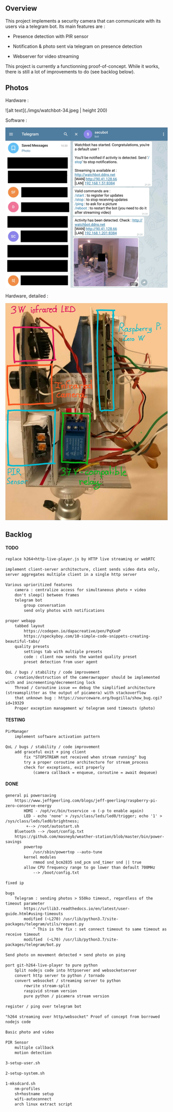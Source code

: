 ## Overview

This project implements a security camera that can communicate with its 
users via a telegram bot. Its main features are :
 
- Presence detection with PIR sensor

- Notification & photo sent via telegram on presence detection

- Webserver for video streaming


This project is currently a functionning proof-of-concept. While it 
works, there is still a lot of improvements to do (see backlog below). 
  


## Photos

Hardware : 

![alt text](./imgs/watchbot-34.jpeg | height 200)

Software :

![alt text](./imgs/watchbot-telegram.jpg) 

Hardware, detailed :

![alt text](./imgs/watchbot-side-annot.jpg) 



## Backlog


#### TODO
    
    replace h264+http-live-player.js by HTTP live streaming or webRTC

    implement client-server architecture, client sends video data only, 
    server aggregates multiple client in a single http server
    
    Various uprioritized features 
        camera : centralize access for simultaneous photo + video
        don't sleep() between frames
        telegram bot
            group conversation
            send only photos with notifications
            
    proper webapp
        tabbed layout
            https://codepen.io/dapacreative/pen/PqXxoP
            https://speckyboy.com/10-simple-code-snippets-creating-beautiful-tabs/
        quality presets 
            settings tab with multiple presets
            code : client now sends the wanted quality preset
            preset detection from user agent
    
    QoL / bugs / stability / code improvement
        creation/destruction of the camerawrapper should be implemented with and incrementing/decrementing lock
        Thread / Coroutine issue == debug the simplified architecture (streamsplitter as the output of picamera) with stackoverflow
        that unknown bug : https://sourceware.org/bugzilla/show_bug.cgi?id=19329
        Proper exception management w/ telegram send timeouts (photo)



#### TESTING

    PirManager
       	implement software activation pattern

    QoL / bugs / stability / code improvement
        add graceful exit + ping client
            fix "STOPSTREAM not received when stream running" bug 
            try a proper coroutine architecture for stream_process
            check for exceptions, exit properly
                (camera callback = enqueue, coroutine = await dequeue)



#### DONE

    general pi powersaving
        https://www.jeffgeerling.com/blogs/jeff-geerling/raspberry-pi-zero-conserve-energy
            HDMI - /opt/vc/bin/tvservice -o (-p to enable again)
            LED - echo 'none' > /sys/class/leds/led0/trigger; echo '1' > /sys/class/leds/led0/brightness;
             +--> /root/autostart.sh
        Bluetooth --> /boot/config.txt
        https://github.com/masneyb/weather-station/blob/master/bin/power-savings
            powertop 
                /usr/sbin/powertop --auto-tune
            kernel modules
                rmmod snd_bcm2835 snd_pcm snd_timer snd || true
            allow CPU frequency range to go lower than default 700MHz
                --> /boot/config.txt

    fixed ip

    bugs 
        Telegram : sending photos > 550ko timeout, regardless of the timeout parameter
            https://urllib3.readthedocs.io/en/latest/user-guide.html#using-timeouts
            modified (~L270) /usr/lib/python3.7/site-packages/telegram/utils/request.py 
                ^ This is the fix : set connect timeout to same timeout as receive timeout
            modified  (~L70) /usr/lib/python3.7/site-packages/telegram/bot.py

    Send photo on movement detected + send photo on ping

    port git-h264-live-player to pure python       
        Split nodejs code into httpserver and websocketserver     
        convert http server to python / tornado
        convert websocket / streaming server to python
            rewrite stream-split
            raspivid stream version
            pure python / picamera stream version
            
    register / ping over telegram bot

    "h264 streaming over http/websocket" Proof of concept from borrowed nodejs code

    Basic photo and video

    PIR Sensor 
        multiple callback
        motion detection

    3-setup-user.sh

    2-setup-system.sh

    1-mksdcard.sh
        nm-profiles
        sh+hostname setup
        wifi-autoconnect
        arch linux extract script
